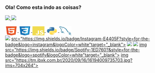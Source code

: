 ### Ola! Como esta indo as coisas? 


<!--
**lucianosavi/lucianosavi** is a ✨ _special_ ✨ repository because its `README.md` (this file) appears on your GitHub profile.

Here are some ideas to get you started:

- 🔭 Foursys
- 🌱 Cursando ADS
- 👯 I’m looking to collaborate on ...
- 🤔 I’m looking for help with ...
- 💬 Qualquer coisa, se não souber, nós achamos a resposta
- 📫 https://www.linkedin.com/in/luciano-louren%C3%A7o-savi-53aa4b89/
      https://www.facebook.com/luciano.lourencosavi/
- 😄 Pronouns: ...
- ⚡ Fun fact: ...
--><div>
<a href="https://github.com/DanielsOfficial0102">
<img height="160em" src="https://github-readme-stats.vercel.app/api?username=lucianosavi&show_icons=true&theme=radical&include_all_commits=true&count_private=true"/>
<img height="160em" src="https://github-readme-stats.vercel.app/api/top-langs/?username=lucianosavi&layout=compact&langs_count=7&theme=radical"/>
</div>
<div style="display: inline_block"><br>   
<img align="center" alt="Daniel-HTML" height="30" width="40" src="https://raw.githubusercontent.com/devicons/devicon/master/icons/html5/html5-original.svg">
<img align="center" alt="Daniel-CSS" height="30" width="40" src="https://raw.githubusercontent.com/devicons/devicon/master/icons/css3/css3-original.svg">
<img align="center" alt="Daniel-Js" height="30" width="40" src="https://raw.githubusercontent.com/devicons/devicon/master/icons/javascript/javascript-plain.svg">
<img align="center" alt="Daniel-Python" height="30" width="40" src="https://raw.githubusercontent.com/devicons/devicon/master/icons/python/python-original.svg">
<img align="center" alt="Daniel-Python" height="30" width="40" src="https://raw.githubusercontent.com/devicons/devicon/master/icons/mysql/mysql-original.svg">
</div>
<div>
<a href="https://www.instagram.com/lourencosavi/" target="_blank"><img src="https://img.shields.io/badge/Instagram-E4405F?style=for-the-badge&logo=instagram&logoColor=white"target="_blank"></a>
<a href = "https://www.instagram.com/lourencosavi/"> src="https://img.shields.io/badge/Instagram-E4405F?style=for-the-badge&logo=instagram&logoColor=white"target="_blank"></a>
<a href="https://www.linkedin.com/in/luciano-louren%C3%A7o-savi-53aa4b89/" target="_blank"><img src="https://img.shields.io/badge/-LinkedIn-%230077B5?style=for-the-badge&logo=linkedin&logoColor=white"target="_blank"></a>
<a href = "https://www.facebook.com/luciano.lourencosavi/"><img src="https://img.shields.io/badge/Microsoft_Outlook-0078D4?style=for-the-badge&logo=microsoft-outlook&logoColor=white"target="_blank"></a>
<a href = "https://open.spotify.com/playlist/37i9dQZF1EUMDoJuT8yJsl?si=cbbf2c178b7c4c54"> img src="https://img.shields.io/badge/Spotify-1ED760?&style=for-the-badge&logo=spotify&logoColor=white"target="_blank"></a>
<a href = "https://steamcommunity.com/profiles/76561198135147597"> img src="https://tm.ibxk.com.br/2020/09/16/16194009735703.jpg?ims=704x264"></a>
 </div>
